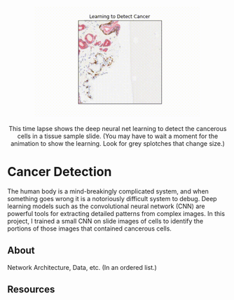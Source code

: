<p align="center">
  <img width=75% src="https://github.com/themichaelmort/cancer_detection/blob/main/cancer_detector.gif" alt="Time-lapse learning to detect cancer">
  
</p>
<p align="center">
  This time lapse shows the deep neural net learning to detect the cancerous cells in a tissue sample slide. (You may have to wait a moment for the animation to show the learning. Look for grey splotches that change size.)
</p>
 
<h1>Cancer Detection</h1>

<p>
  The human body is a mind-breakingly complicated system, and when something goes wrong it is a notoriously difficult system to debug. Deep learning models such as the convolutional neural network (CNN) are powerful tools for extracting detailed patterns from complex images. In this project, I trained a small CNN on slide images of cells to identify the portions of those images that contained cancerous cells.
</p>

<h2>About</h2>

<p>
  Network Architecture, Data, etc. (In an ordered list.)
</p>

<h2>Resources</h2>
